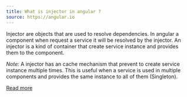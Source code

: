 ```yaml
---
title: What is injector in angular ?
source: https://angular.io
---
```


Injector are objects that are used to resolve dependencies. In angular a component when request a service it will be resolved by the injector. An injector is a kind of container that create service instance and provides them to the component.

_Note:_ A injector has an cache mechanism that prevent to create service instance multiple times. This is useful when a service is used in multiple components and provides the same instance to all of them (Singleton).

[Read more](https://angular.io/guide/dependency-injection)
